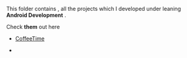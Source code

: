 This folder contains , all the projects which I developed under leaning **Android Development** .



Check **them** out here  

- [CoffeeTime ](https://github.com/Muskaan0111/CoffeeTime)

- 






